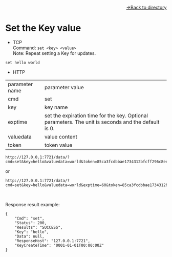 [<p align="right">->Back to directory</p>](../0.directory.md)

# Set the Key value
* TCP  
Command: `set <key> <value>`  
Note: Repeat setting a Key for updates.
~~~shell
set hello world
~~~

* HTTP  
<table>
    <tr>
        <td>parameter name</td>
        <td>parameter value</td>
    </tr>
    <tr>
        <td>cmd</td>
        <td>set</td>
    </tr>
    <tr>
        <td>key</td>
        <td>key name</td>
    </tr> 
    <tr>
        <td>exptime</td>
        <td>set the expiration time for the key. Optional parameters. The unit is seconds and the default is 0.</td>
    </tr>  
    <tr>
        <td>valuedata</td>
        <td>value content</td>
    </tr> 
    <tr>
        <td>token</td>
        <td>token value</td>
    </tr> 
 
</table> 

~~~shell
http://127.0.0.1:7721/data/?cmd=set&key=hello&valuedata=world&token=85ca3fcdbbae1734312bfcff296c8eea
~~~  
or
~~~shell
http://127.0.0.1:7721/data/?cmd=set&key=hello&valuedata=world&exptime=60&token=85ca3fcdbbae1734312bfcff296c8eea
~~~
<br>

Response result example:
~~~shell
{
    "Cmd": "set",
    "Status": 200,
    "Results": "SUCCESS",
    "Key": "hello",
    "Data": null,
    "ResponseHost": "127.0.0.1:7721",
    "KeyCreateTime": "0001-01-01T00:00:00Z"
}
~~~